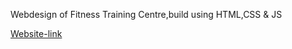  Webdesign of Fitness Training Centre,build using HTML,CSS & JS
 
 [Website-link](https://divya-256.github.io/)
 
